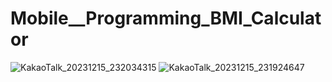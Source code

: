 # Mobile__Programming_BMI_Calculator

![KakaoTalk_20231215_232034315](https://github.com/ChoKwonHwi/Mobile__Programming_BMI_Calculator/assets/44869777/c6fce632-ead7-4be7-b5e8-e4c1cda90105) ![KakaoTalk_20231215_231924647](https://github.com/ChoKwonHwi/Mobile__Programming_BMI_Calculator/assets/44869777/d4c37a04-fc78-4ac5-9bfb-c29e7438991a)


